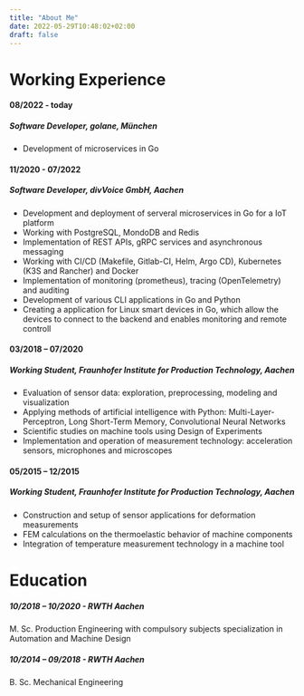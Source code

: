 ```yaml
---
title: "About Me"
date: 2022-05-29T10:48:02+02:00
draft: false
---
```



# Working Experience
#### 08/2022 - today
##### Software Developer, golane, München
* Development of microservices in Go

#### 11/2020 - 07/2022
##### Software Developer, divVoice GmbH, Aachen
* Development and deployment of serveral microservices in Go for a IoT platform
* Working with PostgreSQL, MondoDB and Redis
* Implementation of REST APIs, gRPC services and asynchronous messaging
* Working with CI/CD (Makefile, Gitlab-CI, Helm, Argo CD), Kubernetes (K3S and Rancher) and Docker
* Implementation of monitoring (prometheus), tracing (OpenTelemetry) and auditing
* Development of various CLI applications in Go and Python
* Creating a application for Linux smart devices in Go, which allow the devices to connect to the backend and enables monitoring and remote controll


#### 03/2018 – 07/2020 
##### Working Student, Fraunhofer Institute for Production Technology, Aachen
* Evaluation of sensor data: exploration, preprocessing, modeling and visualization
* Applying methods of artificial intelligence with Python: Multi-Layer-Perceptron, Long Short-Term Memory, Convolutional Neural Networks
* Scientific studies on machine tools using Design of Experiments
* Implementation and operation of measurement technology: acceleration sensors, microphones and microscopes

#### 05/2015 – 12/2015 
##### Working Student, Fraunhofer Institute for Production Technology, Aachen
* Construction and setup of sensor applications for deformation measurements
* FEM calculations on the thermoelastic behavior of machine components
* Integration of temperature measurement technology in a machine tool	

# Education
##### 10/2018 – 10/2020 - RWTH Aachen
M. Sc. Production Engineering with compulsory subjects specialization in Automation and Machine Design
##### 10/2014 – 09/2018 - RWTH Aachen
B. Sc. Mechanical Engineering
